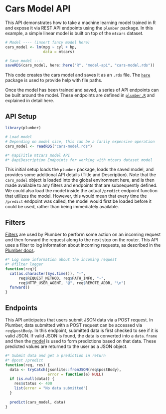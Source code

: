 Cars Model API
================

This API demonstrates how to take a machine learning model trained in R
and expose it via REST API endpoints using the `plumber` package. In
this example, a simple linear model is built on top of the `mtcars`
dataset.

``` r
# Model ---- (insert fancy model here)
cars_model <- lm(mpg ~ cyl + hp,
                 data = mtcars)

# Save model ----
saveRDS(cars_model, here::here("R", "model-api", "cars-model.rds"))
```

This code creates the cars model and saves it as an `.rds` file. The
[`here`](https://github.com/r-lib/here) package is used to provide help
with file paths.

Once the model has been trained and saved, a series of API endpoints can
be built around the model. These endpoints are defined in
[`plumber.R`](plumber.R) and explained in detail here.

## API Setup

``` r
library(plumber)

# Load model
# Depending on model size, this can be a farily expensive operation
cars_model <- readRDS("cars-model.rds")

#* @apiTitle mtcars model API
#* @apiDescription Endpoints for working with mtcars dataset model
```

This initial setup loads the `plumber` package, loads the saved model,
and provides some additional API details (Title and Description). Note
that the `cars_model` object is loaded into the global environment here,
and is then made available to any filters and endpoints that are
subsequently defined. We could also load the model inside the actual
`/predict` endpoint function that utilizes the model. However, this
would mean that every time the `/predict` endpoint was called, the model
would first be loaded before it could be used, rather than being
immediately available.

## Filters

[Filters](https://www.rplumber.io/docs/routing-and-input.html#filters)
are used by Plumber to perform some action on an incoming request and
then forward the request along to the next stop on the router. This API
uses a filter to log information about incoming requests, as described
in the [Plumber
docs](https://www.rplumber.io/docs/routing-and-input.html#forward-to-another-handler).

``` r
#* Log some information about the incoming request
#* @filter logger
function(req){
  cat(as.character(Sys.time()), "-", 
      req$REQUEST_METHOD, req$PATH_INFO, "-", 
      req$HTTP_USER_AGENT, "@", req$REMOTE_ADDR, "\n")
  forward()
}
```

## Endpoints

This API anticipates that users submit JSON data via a POST request. In
Plumber, data submitted with a POST request can be accessed via
`req$postBody`. In this endpoint, submitted data is first checked to see
if it is valid JSON. If valid JSON is found, the data is converted into
a `data.frame` and then the [model](cars-model.R) is used to form
predictions based on that data. These predicted values are returned to
the user as a JSON object.

``` r
#* Submit data and get a prediction in return
#* @post /predict
function(req, res) {
  data <- tryCatch(jsonlite::fromJSON(req$postBody),
                   error = function(e) NULL)
  if (is.null(data)) {
    res$status <- 400
    list(error = "No data submitted")
  }
  
  predict(cars_model, data)
}
```
